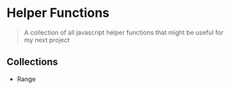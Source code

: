 # Helper Functions

> A collection of all javascript helper functions that might be useful for my next project

## Collections

- Range
